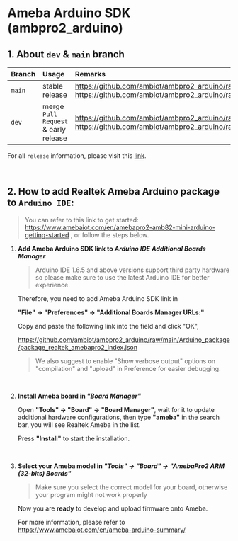 # Ameba Arduino SDK (ambpro2_arduino)


## 1. About `dev` & `main` branch

|Branch|Usage|Remarks|
|:-----|:-----|:-----|
|`main` | stable release| https://github.com/ambiot/ambpro2_arduino/raw/main/Arduino_package/package_realtek_amebapro2_index.json or https://github.com/ambiot/ambpro2_arduino/raw/main/Arduino_package/package_realtek.com_amebapro2_index.json|
|`dev`| merge `Pull Request` & early release| https://github.com/ambiot/ambpro2_arduino/raw/dev/Arduino_package/package_realtek_amebapro2_early_index.json or https://github.com/ambiot/ambpro2_arduino/raw/dev/Arduino_package/package_realtek.com_amebapro2_early_index.json|


For all `release` information, please visit this [link](https://github.com/ambiot/ambpro2_arduino/releases).

</br>

## 2. How to add Realtek Ameba Arduino package to `Arduino IDE`:

> You can refer to this link to get started: https://www.amebaiot.com/en/amebapro2-amb82-mini-arduino-getting-started
> , or follow the steps below.

1. **Add Ameba Arduino SDK link to *Arduino IDE Additional Boards Manager***

    > Arduino IDE 1.6.5 and above versions support third party hardware so please make sure to use the latest Arduino IDE for better experience.

    Therefore, you need to add Ameba Arduino SDK link in 
    
    **"File" -> "Preferences" -> "Additional Boards Manager URLs:"**

    Copy and paste the following link into the field and click "OK",

    https://github.com/ambiot/ambpro2_arduino/raw/main/Arduino_package/package_realtek_amebapro2_index.json

    > We also suggest to enable "Show verbose output" options on "compilation" and "upload" in Preference for easier debugging.
    
    </br>

2. **Install Ameba board in *"Board Manager"***

    Open **"Tools" -> "Board" -> "Board Manager"**, wait for it to update additional hardware configurations, then type **"ameba"** in the search bar, you will see Realtek Ameba in the list.

    Press **"Install"** to start the installation.
    
    </br>

3. **Select your Ameba model in *"Tools" -> "Board" -> "AmebaPro2 ARM (32-bits) Boards"***

    > Make sure you select the correct model for your board, otherwise your program might not work properly 

    Now you are **ready** to develop and upload firmware onto Ameba.

    For more information, please refer to https://www.amebaiot.com/en/ameba-arduino-summary/
    
    </br>
